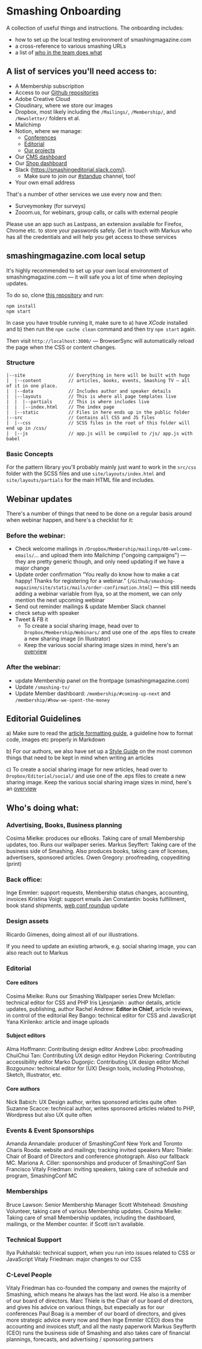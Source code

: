 # Smashing Onboarding

A collection of useful things and instructions. The onboarding includes:

- how to set up the local testing environment of smashingmagazine.com
- a cross-reference to various smashing URLs
- a list of [who in the team does what](#whos-doing-what)


## A list of services you'll need access to:

- A Membership subscription	
- Access to our [Github repositories](https://github.com/smashingmagazine)	
- Adobe Creative Cloud	
- Cloudinary, where we store our images	
- Dropbox, most likely including the `/Mailings/`, `/Membership/`, and `/Newsletter/` folders et al.	
- Mailchimp	
- Notion, where we manage:	
	- [Conferences](https://www.notion.so/smashing/6279875453324423b202b63f1e9a4041)
	- [Editorial](https://www.notion.so/smashing/7c3f14e9a2dc442d9448a8a090191f19)
	- [Our projects](https://www.notion.so/smashing/d4344c8a01ff4b569acbccf5bd625526)
- Our [CMS dashboard](https://www.smashingmagazine.com/admin/#/)
- Our [Shop dashboard](https://smashing-commerce.netlify.com/)
- Slack (https://smashingeditorial.slack.com/).	
	- Make sure to join our [#standup](https://smashingeditorial.slack.com/messages/CD2FP7P97/) channel, too!
- Your own email address	

That's a number of other services we use every now and then:

- Surveymonkey (for surveys)
- Zooom.us, for webinars, group calls, or calls with external people

Please use an app such as Lastpass, an extension available for Firefox, Chrome etc. to store your passwords safely. Get in touch with Markus who has all the credentials and will help you get access to these services

## smashingmagazine.com local setup

It's highly recommended to set up your own local environment of smashingmagazine.com — it will safe you a lot of time when deploying updates.

To do so, clone [this repository](https://github.com/smashingmagazine/smashing-magazine) and run:

```
npm install
npm start
```

In case you have trouble running it, make sure to a) have *XCode* installed and b) then run the `npm cache clean` command and then try `npm start` again. 

Then visit `http://localhost:3000/` — BrowserSync will automatically reload the page when the CSS or content changes.

### Structure

```
|--site                // Everything in here will be built with hugo
|  |--content          // articles, books, events, Smashing TV — all of it in one place.
|  |--data             // Includes author and speaker details
|  |--layouts          // This is where all page templates live
|  |  |--partials      // This is where includes live
|  |  |--index.html    // The index page
|  |--static           // Files in here ends up in the public folder
|--src                 // Contains all CSS and JS files
|  |--css              // SCSS files in the root of this folder will end up in /css/
|  |--js               // app.js will be compiled to /js/ app.js with babel
```

### Basic Concepts

For the pattern library you'll probably mainly just want to work in the `src/css` folder with the SCSS files and use `site/layouts/index.html` and `site/layouts/partials` for the main HTML file and includes.

## Webinar updates

There's a number of things that need to be done on a regular basis around when webinar happen, and here's a checklist for it:

### Before the webinar:

- Check welcome mailings in `/Dropbox/Membership/mailings/00-welcome-emails/`... and upload them into Mailchimp ("ongoing campaigns") — they are pretty generic though, and only need updating if we have a major change
- Update order confirmation “You really do know how to make a cat happy! Thanks for registering for a webinar.” (`/Github/smashing-magazine/site/static/mails/order-confirmation.html`) — this still needs adding a webinar variable from Ilya, so at the moment, we can only mention the next upcoming webinar
- Send out reminder mailings & update Member Slack channel
- check setup with speaker
- Tweet & FB it
	- To create a social sharing image, head over to `Dropbox/Membership/Webinars/` and use one of the .eps files to create a new sharing image (in Illustrator)
	- Keep the various social sharing image sizes in mind, here's an [overview](https://slide.ly/promo/image-resizer/)


### After the webinar:
- update Membership panel on the frontpage (smashingmagazine.com)
- Update `/smashing-tv/`
- Update Member dashboard: `/membership/#coming-up-next` and `/membership/#how-we-spent-the-money`

## Editorial Guidelines

a) Make sure to read the [article formatting guide](https://www.notion.so/smashing/Article-Formatting-Guide-765e814d88f44fbdb78da7ae5362de78), a guideline how to format code, images etc properly in Markdown

b) For our authors, we also have set up a [Style Guide](https://www.smashingmagazine.com/style-guide/) on the most common things that need to be kept in mind when writing an articles

c) To create a social sharing image for new articles, head over to `Dropbox/Editorial/social/` and use one of the .eps files to create a new sharing image. Keep the various social sharing image sizes in mind, here's an [overview](https://slide.ly/promo/image-resizer/)

## Who's doing what:

### Advertising, Books, Business planning

Cosima Mielke: produces our eBooks. Taking care of small Membership updates, too. Runs our wallpaper series.
Markus Seyffert: Taking care of the business side of Smashing. Also produces books, taking care of licenses, advertisers, sponsored articles.
Owen Gregory: proofreading, copyediting (print)

### Back office:

Inge Emmler: support requests, Membership status changes, accounting, invoices
Kristina Voigt: support emails
Jan Constantin: books fulfillment, book stand shipments, [web conf roundup](https://www.smashingmagazine.com/web-tech-front-end-ux-conferences/) update

### Design assets

Ricardo Gimenes, doing almost all of our illustrations.

If you need to update an existing artwork, e.g. social sharing image, you can also reach out to Markus

### Editorial

#### Core editors

Cosima Mielke: Runs our Smashing Wallpaper series
Drew Mclellan: technical editor for CSS and PHP
Iris Ljesnjanin : author details, article updates, publishing, author
Rachel Andrew: **Editor in Chief**, article reviews, in control of the editorial
Rey Bango: technical editor for CSS and JavaScript
Yana Kirilenko: article and image uploads

#### Subject editors

Alma Hoffmann: Contributing design editor
Andrew Lobo: proofreading
ChuiChui Tan: Contributing UX design editor
Heydon Pickering: Contributing accessibility editor
Marko Dugonjic: Contributing UX design editor
Michel Bozgounov: technical editor for (UX) Design tools, including Photoshop, Sketch, Illustrator, etc.

#### Core authors

Nick Babich: UX Design author, writes sponsored articles quite often
Suzanne Scacce: technical author, writes sponsored articles related to PHP, Wordpress but also UX quite often

### Events & Event Sponsorships

Amanda Annandale: producer of SmashingConf New York and Toronto
Charis Rooda: website and mailings; tracking invited speakers
Marc Thiele: Chair of Board of Directors and conference photograph. Also our fallback MC.
Mariona A. Ciller: sponsorships and producer of SmashingConf San Francisco
Vitaly Friedman: inviting speakers, taking care of schedule and program, SmashingConf MC

### Memberships

Bruce Lawson: Senior Membership Manager
Scott Whitehead: _Smashing_ Volunteer, taking care of various Membership updates.
Cosima Mielke: Taking care of small Membership updates, including the dashboard, mailings, or the Member counter. if Scott isn't available.

### Technical Support

Ilya Pukhalski: technical support, when you run into issues related to CSS or JavaScript
Vitaly Friedman: major changes to our CSS

### C-Level People

Vitaly Friedman has co-founded the company and ownes the majority of Smashing, which means he always has the last word. He also is a member of our  board of directors.
Marc Thiele is the Chair of our board of directors, and gives his advice on various things, but especially as for our conferences
Paul Boag is a member of our board of directors, and gives more strategic advice every now and then
Inge Emmler (CEO) does the accounting and invoices stuff, and all the nasty paperwork
Markus Seyfferth (CEO) runs the business side of Smashing and also takes care of financial plannings, forecasts, and advertising / sponsoring partners